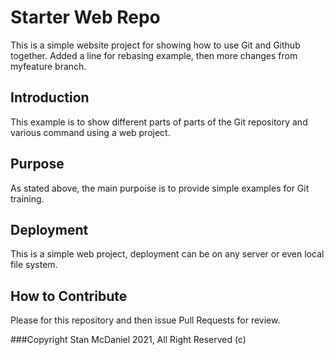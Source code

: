 # Starter Web Repo

This is a simple website project for showing how to use Git and Github together.  Added a line for rebasing example, then more changes from myfeature branch.  

## Introduction

This example is to show different parts of parts of the Git repository and various command using a web project.

## Purpose

As stated above, the main purpoise is to provide simple examples for Git training. 

## Deployment
This is a simple web project, deployment can be on any server or even local file system. 

## How to Contribute
Please for this repository and then issue Pull Requests for review.

###Copyright
Stan McDaniel 2021, All Right Reserved (c)